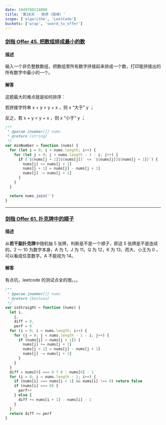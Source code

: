 ```yaml
---
date: 1649780124000
title: '第16天 - 排序（简单）'
scope: ['algorithm', 'LeetCode']
buckets: ['wrap', 'sword_to_offer']
---
```


### [剑指 Offer 45. 把数组排成最小的数](https://leetcode-cn.com/problems/ba-shu-zu-pai-cheng-zui-xiao-de-shu-lcof/)

#### 描述

输入一个非负整数数组，把数组里所有数字拼接起来排成一个数，打印能拼接出的所有数字中最小的一个。

#### 解答

这题最大的难点就是如何排序：

若拼接字符串 x + y > y + x ，则 x “大于” y ；

反之，若 x + y < y + x ，则 x “小于” y ；

```javascript
/**
 * @param {number[]} nums
 * @return {string}
 */
var minNumber = function (nums) {
  for (let i = 0; i < nums.length; i++) {
    for (let j = 0; j < nums.length - 1 - i; j++) {
      if (`${nums[j + 1]}${nums[j]}` <= `${nums[j]}${nums[j + 1]}`) {
        nums[j] += nums[j + 1]
        nums[j + 1] = nums[j] - nums[j + 1]
        nums[j] -= nums[j + 1]
      }
    }
  }

  return nums.join('')
}
```

---

### [剑指 Offer 61. 扑克牌中的顺子](https://leetcode-cn.com/problems/bu-ke-pai-zhong-de-shun-zi-lcof/)

#### 描述

从**若干副扑克牌**中随机抽 5 张牌，判断是不是一个顺子，即这 5 张牌是不是连续的。2 ～ 10 为数字本身，A 为 1，J 为 11，Q 为 12，K 为 13，而大、小王为 0 ，可以看成任意数字。A 不能视为 14。

#### 解答

有点坑，leetcode 的测试点全的很。。。

```javascript
/**
 * @param {number[]} nums
 * @return {boolean}
 */
var isStraight = function (nums) {
  let i,
    j,
    diff = 0,
    perf = 0
  for (i = 0; i < nums.length; i++) {
    for (j = 0; j < nums.length - 1 - i; j++) {
      if (nums[j] > nums[j + 1]) {
        nums[j] += nums[j + 1]
        nums[j + 1] = nums[j] - nums[j + 1]
        nums[j] -= nums[j + 1]
      }
    }
  }
  diff = nums[0] === 0 ? 0 : nums[0] - 1
  for (i = 0; i < nums.length - 1; i++) {
    if (nums[i] === nums[i + 1] && nums[i] !== 0) return false
    if (nums[i] === 0) {
      perf++
    } else {
      diff += nums[i + 1] - nums[i] - 1
    }
  }
  return diff <= perf
}
```

